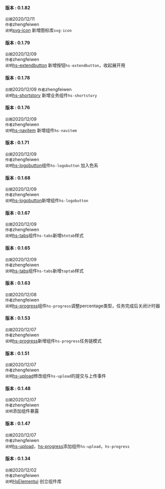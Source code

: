 #### 版本 : 0.1.82
`日期`2020/12/11  
`作者`zhengfeiwen  
`说明`[svg-icon](#/icon/index) 新增图标库`svg-icon`
#### 版本 : 0.1.79
`日期`2020/12/09  
`作者`zhengfeiwen  
`说明`[hs-extendbutton](#/button/extendbutton/index) 新增按钮`hs-extendbutton`，收起展开用
#### 版本 : 0.1.78
`日期`2020/12/09
`作者`zhengfeiwen  
`说明`[hs-shortstory](#/busifunc/shortstory/index) 新增业务组件`hs-shortstory`
#### 版本 : 0.1.76
`日期`2020/12/09  
`作者`zhengfeiwen  
`说明`[hs-navitem](#/navigation/navitem/index) 新增组件`hs-navitem`
#### 版本 : 0.1.71
`日期`2020/12/09  
`作者`zhengfeiwen  
`说明`[hs-logobutton](#/button/logobutton/index)组件`hs-logobutton` 加入色系
#### 版本 : 0.1.68
`日期`2020/12/09  
`作者`zhengfeiwen  
`说明`[hs-logobutton](#/button/logobutton/index)新增组件`hs-logobutton`
#### 版本 : 0.1.67
`日期`2020/12/09  
`作者`zhengfeiwen  
`说明`[hs-tabs](#/navigation/tabs/index)组件`hs-tabs`新增`btntab`样式
#### 版本 : 0.1.65
`日期`2020/12/09  
`作者`zhengfeiwen  
`说明`[hs-tabs](#/navigation/tabs/index)组件`hs-tabs`新增`toptab`样式
#### 版本 : 0.1.63
`日期`2020/12/08  
`作者`zhengfeiwen  
`说明`[hs-progress](#/progress/index)组件`hs-progress`调整percentage类型，任务完成后关闭计时器
#### 版本 : 0.1.53
`日期`2020/12/07  
`作者`zhengfeiwen  
`说明`[hs-progress](#/progress/index)新增组件`hs-progress`任务链模式
#### 版本 : 0.1.51
`日期`2020/12/07  
`作者`zhengfeiwen  
`说明`[hs-upload](#/upload/index)修改组件`hs-upload`的提交与上传事件
#### 版本 : 0.1.48
`日期`2020/12/07  
`作者`zhengfeiwen  
`说明`添加组件暴露
#### 版本 : 0.1.47
`日期`2020/12/07  
`作者`zhengfeiwen  
`说明`[hs-upload](#/upload/index)，[hs-progress](#/progress/index)添加组件`hs-upload`，`hs-progress`
#### 版本 : 0.1.34
`日期`2020/12/02  
`作者`zhengfeiwen  
`说明`[HsElementui](#/install/index) 创立组件库